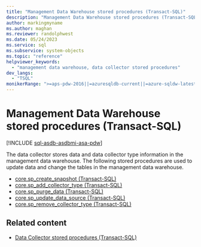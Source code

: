 ```yaml
---
title: "Management Data Warehouse stored procedures (Transact-SQL)"
description: "Management Data Warehouse stored procedures (Transact-SQL)"
author: markingmyname
ms.author: maghan
ms.reviewer: randolphwest
ms.date: 05/24/2023
ms.service: sql
ms.subservice: system-objects
ms.topic: "reference"
helpviewer_keywords:
  - "management data warehouse, data collector stored procedures"
dev_langs:
  - "TSQL"
monikerRange: ">=aps-pdw-2016||=azuresqldb-current||=azure-sqldw-latest||>=sql-server-2016||>=sql-server-linux-2017||=azuresqldb-mi-current"
---
```

# Management Data Warehouse stored procedures (Transact-SQL)

[!INCLUDE [sql-asdb-asdbmi-asa-pdw](../../includes/applies-to-version/sql-asdb-asdbmi-asa-pdw.md)]

The data collector stores data and data collector type information in the management data warehouse. The following stored procedures are used to update data and change the tables in the management data warehouse.

- [core.sp_create_snapshot (Transact-SQL)](core-sp-create-snapshot-transact-sql.md)
- [core.sp_add_collector_type (Transact-SQL)](core-sp-add-collector-type-transact-sql.md)
- [core.sp_purge_data (Transact-SQL)](core-sp-purge-data-transact-sql.md)
- [core.sp_update_data_source (Transact-SQL)](core-sp-update-data-source-transact-sql.md)
- [core.sp_remove_collector_type (Transact-SQL)](core-sp-remove-collector-type-transact-sql.md)

## Related content

- [Data Collector stored procedures (Transact-SQL)](data-collector-stored-procedures-transact-sql.md)
